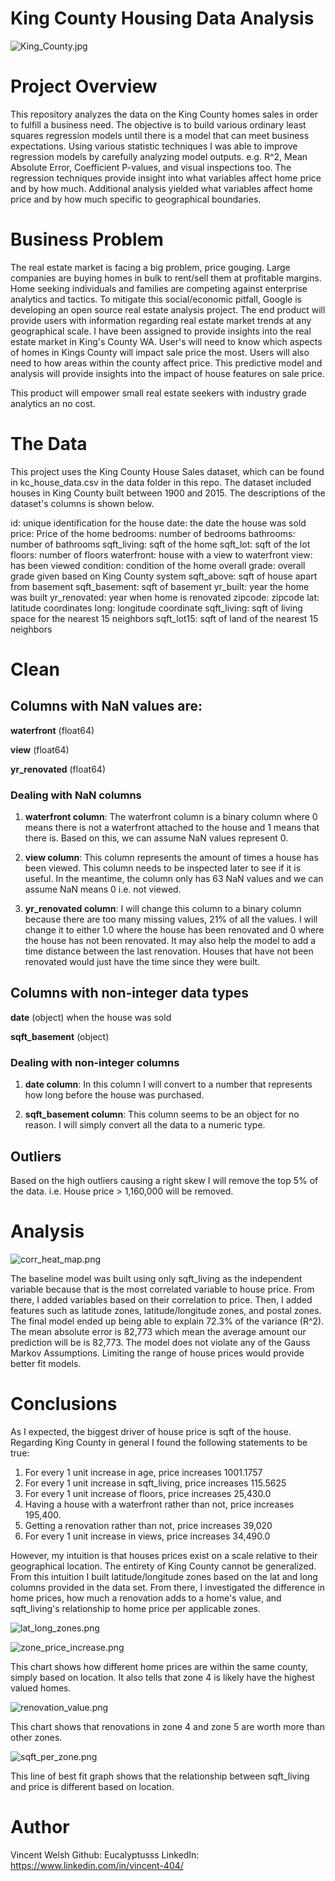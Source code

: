 # King County Housing Data Analysis

![King_County.jpg](data/King_County.jpg)


# Project Overview

This repository analyzes the data on the King County homes sales in order to fulfill a business need. The objective is to build various ordinary least squares regression models until there is a model that can meet business expectations. Using various statistic techniques I was able to improve regression models by carefully analyzing model outputs. e.g. R^2, Mean Absolute Error, Coefficient P-values, and visual inspections too. The regression techniques provide insight into what variables affect home price and by how much. Additional analysis yielded what variables affect home price and by how much specific to geographical boundaries.

# Business Problem

The real estate market is facing a big problem, price gouging. Large companies are buying homes in bulk to rent/sell them at profitable margins. Home seeking individuals and families are competing against enterprise analytics and tactics. To mitigate this social/economic pitfall, Google is developing an open source real estate analysis project. The end product will provide users with information regarding real estate market trends at any geographical scale. I have been assigned to provide insights into the real estate market in King's County WA. User's will need to know which aspects of homes in Kings County will impact sale price the most. Users will also need to how areas within the county affect price. This predictive model and analysis will provide insights into the impact of house features on sale price.  

This product will empower small real estate seekers with industry grade analytics an no cost.

# The Data
This project uses the King County House Sales dataset, which can be found in kc_house_data.csv in the data folder in this repo. The dataset included houses in King County built between 1900 and 2015. The descriptions of the dataset's columns is shown below.

id: unique identification for the house
date: the date the house was sold
price: Price of the home
bedrooms: number of bedrooms
bathrooms: number of bathrooms
sqft_living: sqft of the home
sqft_lot: sqft of the lot
floors: number of floors
waterfront: house with a view to waterfront
view: has been viewed
condition: condition of the home overall
grade: overall grade given based on King County system
sqft_above: sqft of house apart from basement
sqft_basement: sqft of basement
yr_built: year the home was built
yr_renovated: year when home is renovated
zipcode: zipcode
lat: latitude coordinates
long: longitude coordinate
sqft_living: sqft of living space for the nearest 15 neighbors
sqft_lot15: sqft of land of the nearest 15 neighbors

# Clean

## Columns with NaN values are:

__waterfront__ (float64)

__view__ (float64)

__yr_renovated__ (float64)

### Dealing with NaN columns
1. __waterfront column__: The waterfront column is a binary column where 0 means there is not a waterfront attached to the house and 1 means that there is. Based on this, we can assume NaN values represent 0.

2. __view column__: This column represents the amount of times a house has been viewed. This column needs to be inspected later to see if it is useful. In the meantime, the column only has 63 NaN values and we can assume NaN means 0 i.e. not viewed.

3. __yr_renovated column__: I will change this column to a binary column because there are too many missing values, 21% of all the values. I will change it to either 1.0 where the house has been renovated and 0 where the house has not been renovated. It may also help the model to add a time distance between the last renovation. Houses that have not been renovated would just have the time since they were built.

## Columns with non-integer data types
__date__ (object) when the house was sold

__sqft_basement__ (object)

### Dealing with non-integer columns
1. __date column__: In this column I will convert to a number that represents how long before the house was purchased.

2. __sqft_basement column__: This column seems to be an object for no reason. I will simply convert all the data to a numeric type.

## Outliers

Based on the high outliers causing a right skew I will remove the top 5% of the data. i.e. House price > 1,160,000 will be removed.


# Analysis

![corr_heat_map.png](data/corr_heat_map.png)


The baseline model was built using only sqft_living as the independent variable because that is the most correlated variable to house price. From there, I added variables based on their correlation to price. Then, I added features such as latitude zones, latitude/longitude zones, and postal zones. The final model ended up being able to explain 72.3% of the variance (R^2). The mean absolute error is 82,773 which mean the average amount our prediction will be is 82,773. The model does not violate any of the Gauss Markov Assumptions. Limiting the range of house prices would provide better fit models.

# Conclusions

As I expected, the biggest driver of house price is sqft of the house. Regarding King County in general I found the following statements to be true:

1. For every 1 unit increase in age, price increases 1001.1757
2. For every 1 unit increase in sqft_living, price increases 115.5625
3. For every 1 unit increase of floors, price increases 25,430.0
4. Having a house with a waterfront rather than not, price increases 195,400.
5. Getting a renovation rather than not, price increases 39,020
6. For every 1 unit increase in views, price increases 34,490.0

 


However, my intuition is that houses prices exist on a scale relative to their geographical location. The entirety of King County cannot be generalized. From this intuition I built latitude/longitude zones based on the lat and long columns provided in the data set. From there, I investigated the difference in home prices, how much a renovation adds to a home's value, and sqft_living's relationship to home price per applicable zones.

![lat_long_zones.png](data/lat_long_zones.png)


![zone_price_increase.png](data/zone_price_increase.png)

This chart shows how different home prices are within the same county, simply based on location. It also tells that zone 4 is likely have the highest valued homes.

![renovation_value.png](data/renovation_value.png)

This chart shows that renovations in zone 4 and zone 5 are worth more than other zones.

![sqft_per_zone.png](data/sqft_per_zone.png)

This line of best fit graph shows that the relationship between sqft_living and price is different based on location.

# Author

Vincent Welsh
Github: Eucalyptusss
LinkedIn: https://www.linkedin.com/in/vincent-404/


```python

```
